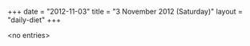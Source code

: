 +++
date = "2012-11-03"
title = "3 November 2012 (Saturday)"
layout = "daily-diet"
+++

<p>&lt;no entries&gt;</p>